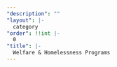 ```yaml
---
"description": ""
"layout": |-
  category
"order": !!int |-
  0
"title": |-
  Welfare & Homelessness Programs
---
```

